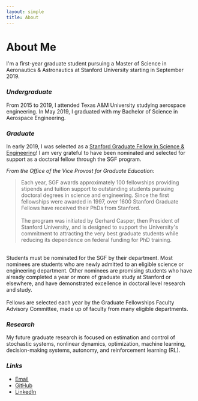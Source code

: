 ```yaml
---
layout: simple
title: About
---
```


# About Me
I'm a first-year graduate student pursuing a Master of Science in Aeronautics & Astronautics at Stanford University starting in September 2019. 

### *Undergraduate*
From 2015 to 2019, I attended Texas A&M University studying aerospace engineering. In May 2019, I graduated with my Bachelor of Science in Aerospace Engineering.

### *Graduate*
In early 2019, I was selected as a [Stanford Graduate Fellow in Science & Engineering](https://vpge.stanford.edu/fellowships-funding/sgf/details)! I am very grateful to have been nominated and selected for support as a doctoral fellow through the SGF program.

*From the Office of the Vice Provost for Graduate Education:*
> Each year, SGF awards approximately 100 fellowships providing stipends and tuition support to outstanding students pursuing doctoral degrees in science and engineering. Since the first fellowships were awarded in 1997, over 1600 Stanford Graduate Fellows have received their PhDs from Stanford. <br> <br>
The program was initiated by Gerhard Casper, then President of Stanford University, and is designed to support the University's commitment to attracting the very best graduate students while reducing its dependence on federal funding for PhD training. <br>
<br>
Students must be nominated for the SGF by their department. Most nominees are students who are newly admitted to an eligible science or engineering department. Other nominees are promising students who have already completed a year or more of graduate study at Stanford or elsewhere, and have demonstrated excellence in doctoral level research and study. <br>
<br>
Fellows are selected each year by the Graduate Fellowships Faculty Advisory Committee, made up of faculty from many eligible departments.

### *Research*
My future graduate research is focused on estimation and control of stochastic systems, nonlinear dynamics, optimization, machine learning, decision-making systems, autonomy, and reinforcement learning (RL).

### *Links*
- [Email](/contact)
- [GitHub](https://github.com/rbalexander)
- [LinkedIn](https://www.linkedin.com/in/r-b-alexander/)
